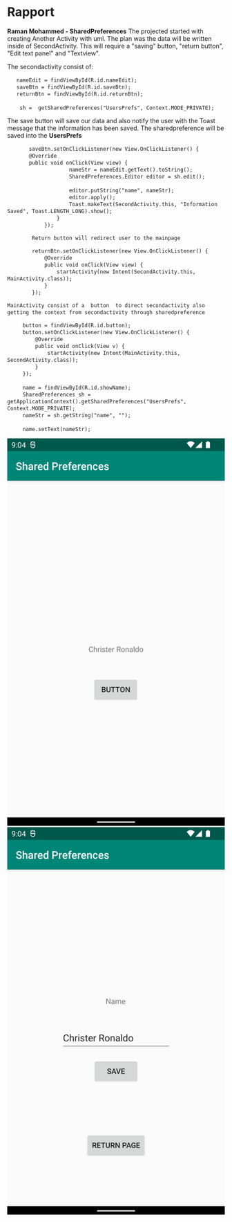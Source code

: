 
# Rapport

**Raman Mohammed - SharedPreferences**
The  projected started with creating Another Activity with uml. The plan was the data will be written inside of SecondActivity.
This will require  a "saving" button, "return  button", "Edit text panel" and  "Textview".

The secondactivity consist of:

```
   nameEdit = findViewById(R.id.nameEdit);
   saveBtn = findViewById(R.id.saveBtn);
   returnBtn = findViewById(R.id.returnBtn);

    sh =  getSharedPreferences("UsersPrefs", Context.MODE_PRIVATE);
```

The save button will save  our data and also notify the user with the Toast message that the information has been saved.
The sharedpreference will be saved into the **UsersPrefs**
```
       saveBtn.setOnClickListener(new View.OnClickListener() {
       @Override
       public void onClick(View view) {
                    nameStr = nameEdit.getText().toString();
                    SharedPreferences.Editor editor = sh.edit();

                    editor.putString("name", nameStr);
                    editor.apply();
                    Toast.makeText(SecondActivity.this, "Information Saved", Toast.LENGTH_LONG).show();
                }
            });
```
            Return button will redirect user to the mainpage
```
        returnBtn.setOnClickListener(new View.OnClickListener() {
            @Override
            public void onClick(View view) {
                startActivity(new Intent(SecondActivity.this, MainActivity.class));
            }
        });
```
    MainActivity consist of a  button  to direct secondactivity also  getting the context from secondactivity through sharedpreference
   ```
        button = findViewById(R.id.button);
        button.setOnClickListener(new View.OnClickListener() {
            @Override
            public void onClick(View v) {
                startActivity(new Intent(MainActivity.this, SecondActivity.class));
            }
        });

        name = findViewById(R.id.showName);
        SharedPreferences sh = getApplicationContext().getSharedPreferences("UsersPrefs", Context.MODE_PRIVATE);
        nameStr = sh.getString("name", "");

        name.setText(nameStr);
   ```



![](firstpage.png)
![](secondpage.png)
